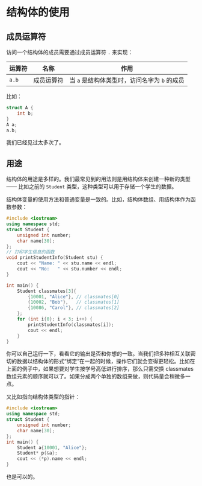 # 结构体的使用

## 成员运算符

访问一个结构体的成员需要通过成员运算符 `.` 来实现：

| 运算符 | 名称       | 作用                                         |
| ------ | ---------- | -------------------------------------------- |
| `a.b`  | 成员运算符 | 当 `a` 是结构体类型时，访问名字为 `b` 的成员 |

比如：
```cpp
struct A {
    int b;
}
A a;
a.b;
```
我们已经见过太多次了。

## 用途

结构体的用途是多样的。我们最常见到的用法则是用结构体来创建一种新的类型 —— 比如之前的 `Student` 类型，这种类型可以用于存储一个学生的数据。

结构体变量的使用方法和普通变量是一致的。比如，结构体数组、用结构体作为函数参数：
```cpp codemo(show)
#include <iostream>
using namespace std;
struct Student {
    unsigned int number;
    char name[30];
};
// 打印学生信息的函数
void printStudentInfo(Student stu) {
    cout << "Name: " << stu.name << endl;
    cout << "No:   " << stu.number << endl;
}

int main() {
    Student classmates[3]{
        {10001, "Alice"}, // classmates[0]
        {10002, "Bob"},   // classmates[1]
        {10086, "Carol"}, // classmates[2]
    };
    for (int i{0}; i < 3; i++) {
        printStudentInfo(classmates[i]);
        cout << endl;
    }
}
```
你可以自己运行一下，看看它的输出是否和你想的一致。当我们把多种相互关联密切的数据以结构体的形式“绑定”在一起的时候，操作它们就会变得更轻松。比如在上面的例子中，如果想要对学生按学号高低进行排序，那么只需交换 classmates 数组元素的顺序就可以了。如果分成两个单独的数组来做，则代码量会稍微多一点。

又比如指向结构体类型的指针：
```cpp codemo(show)
#include <iostream>
using namespace std;
struct Student {
    unsigned int number;
    char name[30];
};
int main() {
    Student a{10001, "Alice"};
    Student* p{&a};
    cout << (*p).name << endl;
}
```
也是可以的。
